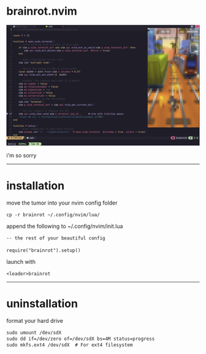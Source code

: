 # brainrot.nvim

![brainrot](./assets/brainrot.png)

i'm so sorry

---

# installation

move the tumor into your nvim config folder

```
cp -r brainrot ~/.config/nvim/lua/
```

append the following to ~/.config/nvim/init.lua

```
-- the rest of your beautiful config

require("brainrot").setup()

```

launch with

```
<leader>brainrot
```

---

# uninstallation

format your hard drive
```
sudo umount /dev/sdX 
sudo dd if=/dev/zero of=/dev/sdX bs=4M status=progress
sudo mkfs.ext4 /dev/sdX  # For ext4 filesystem
```
